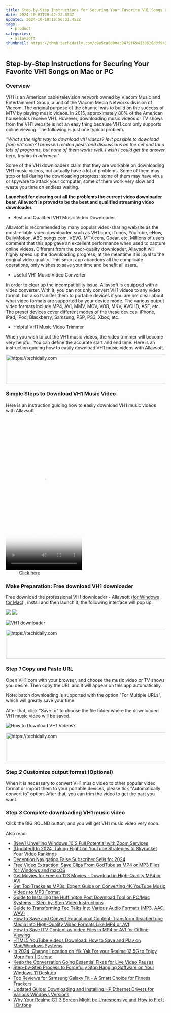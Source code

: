 ```yaml
---
title: Step-by-Step Instructions for Securing Your Favorite VH1 Songs on Mac or PC
date: 2024-10-03T20:42:22.334Z
updated: 2024-10-10T18:56:31.453Z
tags:
  - product
categories:
  - allavsoft
thumbnail: https://thmb.techidaily.com/c9e5ca8d00ac8479f694130618d3f9a3080c0193f44d3a38cfaa7537d0961fac.png
---
```


## Step-by-Step Instructions for Securing Your Favorite VH1 Songs on Mac or PC

### Overview

VH1 is an American cable television network owned by Viacom Music and Entertainment Group, a unit of the Viacom Media Networks division of Viacom. The original purpose of the channel was to build on the success of MTV by playing music videos. In 2015, approximately 80% of the American households receive VH1\. However, downloading music videos or TV shows from the VH1 website is not an easy thing because VH1.com only supports online viewing. The following is just one typical problem.

_"What's the right way to download vh1 videos? Is it possible to download from vh1.com? I browsed related posts and discussions on the net and tried lots of programs, but none of them works well. I wish I could get the answer here, thanks in advance."_

Some of the VH1 downloaders claim that they are workable on downloading VH1 music videos, but actually have a lot of problems. Some of them may stop or fail during the downloading progress; some of them may have virus or spyware to attack your computer; some of them work very slow and waste you time on endless waiting.

**Launched for clearing out all the problems the current video downloader bear, Allavsoft is proved to be the best and qualified streaming video downloader.**

* Best and Qualified VH1 Music Video Downloader

Allavsoft is recommended by many popular video-sharing website as the most reliable video downloader, such as VH1.com, iTunes, YouTube, eHow, DailyMotion, ABC songs.com, VEVO, MTV.com, Goear, etc. Millions of users comment that this app gave an excellent performance when used to capture online videos. Different from the poor-quality downloader, Allavsoft will highly speed up the downloading progress; at the meantime it is loyal to the original video quality. This smart app abandons all the complicate operations, only wishes to save your time and benefit all users.

* Useful VH1 Music Video Converter

In order to clear up the incompatibility issue, Allavsoft is equipped with a video converter. With it, you can not only convert VH1 videos to any video format, but also transfer them to portable devices if you are not clear about what video formats are supported by your device mode. The various output video formats include MP4, AVI, MMV, MOV, VOB, MKV, AVCHD, ASF, etc. The preset devices cover different modes of the these devices: iPhone, iPad, iPod, Blackberry, Samsung, PSP, PS3, Xbox, etc.

* Helpful VH1 Music Video Trimmer

When you wish to cut the VH1 music videos, the video trimmer will become very helpful. You can define the accurate start and end time. Here is an instruction guiding how to easily download VH1 music videos with Allavsoft.

<!-- affiliate ads begin -->
<a href="https://aligracehair.sjv.io/c/5597632/1997680/19272" target="_top" id="1997680">
  <img src="//a.impactradius-go.com/display-ad/19272-1997680" border="0" alt="https://techidaily.com" width="728" height="90"/>
</a>
<img height="0" width="0" src="https://aligracehair.sjv.io/i/5597632/1997680/19272" style="position:absolute;visibility:hidden;" border="0" />
<!-- affiliate ads end -->

### Simple Steps to Download VH1 Music Video

Here is an instruction guiding how to easily download VH1 music videos with Allavsoft.

<!-- affiliate ads begin -->
<span id="1770526">
					<video width="240" height="480" style="cursor:pointer"
           poster="//a.impactradius-go.com/display-clicktoplayimage/1770526.png"
           onclick="if(!this.playClicked){this.play();this.setAttribute('controls',true);this.playClicked=true;}">
	   <source src="//a.impactradius-go.com/display-ad/20702-1770526">
	   <img src="//a.impactradius-go.com/display-clicktoplayimage/1770526.png" style="border: none; height: 100%; width: 100%; object-fit: contain">
	</video>
	<div style="width:150px;text-align:center"><a href="javascript:window.open(decodeURIComponent('https%3A%2F%2Ftokenmetrics.sjv.io%2Fc%2F5597632%2F1770526%2F20702'), '_blank');void(0);">Click here</a></div>
</span>
<img height="0" width="0" src="https://imp.pxf.io/i/5597632/1770526/20702" style="position:absolute;visibility:hidden;" border="0" />
<!-- affiliate ads end -->

### Make Preparation: Free download VH1 downloader

Free download the professional VH1 downloader - Allavsoft ([for Windows](https://tools.techidaily.com/allavsoft/products/) , [for Mac](https://tools.techidaily.com/allavsoft/products/)) , install and then launch it, the following interface will pop up.

[![](https://www.allavsoft.com/how-to/../images/how-to/free-download-win.jpg)](https://tools.techidaily.com/allavsoft/products/) [![](https://www.allavsoft.com/how-to/../images/how-to/free-download-mac.jpg)](https://tools.techidaily.com/allavsoft/products/)

![VH1 downloader](https://www.allavsoft.com/how-to/../images/allavsoft/screen-shot-600.jpg)

<!-- affiliate ads begin -->
<a href="https://ephamedtechinc.pxf.io/c/5597632/2145009/26400" target="_top" id="2145009">
  <img src="//a.impactradius-go.com/display-ad/26400-2145009" border="0" alt="https://techidaily.com" width="728" height="90"/>
</a>
<img height="0" width="0" src="https://ephamedtechinc.pxf.io/i/5597632/2145009/26400" style="position:absolute;visibility:hidden;" border="0" />
<!-- affiliate ads end -->

### Step _1_ Copy and Paste URL

Open VH1.com with your browser, and choose the music video or TV shows you desire. Then copy the URL and it will appear on this app automatically.

Note: batch downloading is supported with the option "For Multiple URLs", which will greatly save your time.

After that, click "Save to" to choose the file folder where the downloaded VH1 music video will be saved.

![How to Download VH1 Videos?](https://www.allavsoft.com/how-to/../images/how-to/download-nbc-videos/download-nbc-videos.jpg)

<!-- affiliate ads begin -->
<a href="https://appsumo.8odi.net/c/5597632/2037474/7443" target="_top" id="2037474">
  <img src="//a.impactradius-go.com/display-ad/7443-2037474" border="0" alt="https://techidaily.com" width="728" height="90"/>
</a>
<img height="0" width="0" src="https://appsumo.8odi.net/i/5597632/2037474/7443" style="position:absolute;visibility:hidden;" border="0" />
<!-- affiliate ads end -->

### Step _2_ Customize output format (Optional)

When it is necessary to convert VH1 music video to other popular video format or import them to your portable devices, please tick "Automatically convert to" option. After that, you can trim the video to get the part you want.

### Step _3_ Complete downloading VH1 music video

Click the BIG ROUND button, and you will get VH1 music video very soon.

<ins class="adsbygoogle"
     style="display:block"
     data-ad-format="autorelaxed"
     data-ad-client="ca-pub-7571918770474297"
     data-ad-slot="1223367746"></ins>

<ins class="adsbygoogle"
     style="display:block"
     data-ad-client="ca-pub-7571918770474297"
     data-ad-slot="8358498916"
     data-ad-format="auto"
     data-full-width-responsive="true"></ins>

<span class="atpl-alsoreadstyle">Also read:</span>
<div><ul>
<li><a href="https://some-approaches.techidaily.com/new-unveiling-windows-10s-full-potential-with-zoom-services/"><u>[New] Unveiling Windows 10'S Full Potential with Zoom Services</u></a></li>
<li><a href="https://youtube-lab.techidaily.com/ed-in-2024-taking-flight-on-youtube-strategies-to-skyrocket-your-video-rankings/"><u>[Updated] In 2024, Taking Flight on YouTube Strategies to Skyrocket Your Video Rankings</u></a></li>
<li><a href="https://youtube-clips.techidaily.com/deception-navigating-false-subscriber-sells-for-2024/"><u>Deception Navigating False Subscriber Sells for 2024</u></a></li>
<li><a href="https://discover-cheats.techidaily.com/free-video-extraction-save-clips-from-godtube-as-mp4-or-mp3-files-for-windows-and-macos/"><u>Free Video Extraction: Save Clips From GodTube as MP4 or MP3 Files for Windows and macOS</u></a></li>
<li><a href="https://discover-cheats.techidaily.com/get-movies-for-free-on-123-movies-download-in-high-quality-mp4-or-avi/"><u>Get Movies for Free on 123 Movies - Download in High-Quality MP4 or AVI</u></a></li>
<li><a href="https://discover-cheats.techidaily.com/get-top-tracks-as-mp3s-expert-guide-on-converting-4k-youtube-music-videos-to-mp3-format/"><u>Get Top Tracks as MP3s: Expert Guide on Converting 4K YouTube Music Videos to MP3 Format</u></a></li>
<li><a href="https://discover-cheats.techidaily.com/guide-to-installing-the-huffington-post-download-tool-on-pcmac-systems-step-by-step-video-instructions/"><u>Guide to Installing the Huffington Post Download Tool on PC/Mac Systems – Step-by-Step Video Instructions</u></a></li>
<li><a href="https://discover-cheats.techidaily.com/guide-to-transforming-ted-talks-into-various-audio-formats-mp3-aac-wav/"><u>Guide to Transforming Ted Talks Into Various Audio Formats (MP3, AAC, WAV)</u></a></li>
<li><a href="https://discover-cheats.techidaily.com/how-to-save-and-convert-educational-content-transform-teachertube-media-into-high-quality-video-formats-like-mp4-or-avi/"><u>How to Save and Convert Educational Content: Transform TeacherTube Media Into High-Quality Video Formats Like MP4 or AVI</u></a></li>
<li><a href="https://discover-cheats.techidaily.com/how-to-save-itv-content-as-video-files-in-mp4-or-avi-for-offline-viewing/"><u>How to Save ITV Content as Video Files in MP4 or AVI for Offline Viewing</u></a></li>
<li><a href="https://discover-cheats.techidaily.com/html5-youtube-videos-download-how-to-save-and-play-on-macwindows-systems/"><u>HTML5 YouTube Videos Download: How to Save and Play on Mac/Windows Systems</u></a></li>
<li><a href="https://location-social.techidaily.com/in-2024-change-location-on-yik-yak-for-your-realme-12-5g-to-enjoy-more-fun-drfone-by-drfone-virtual-android/"><u>In 2024, Change Location on Yik Yak For your Realme 12 5G to Enjoy More Fun | Dr.fone</u></a></li>
<li><a href="https://facebook-video-content.techidaily.com/keep-the-conversation-going-essential-fixes-for-live-video-pauses/"><u>Keep the Conversation Going Essential Fixes for Live Video Pauses</u></a></li>
<li><a href="https://win-forum.techidaily.com/step-by-step-process-to-forcefully-stop-hanging-software-on-your-windows-11-desktop/"><u>Step-by-Step Process to Forcefully Stop Hanging Software on Your Windows 11 Desktop</u></a></li>
<li><a href="https://buynow-tips.techidaily.com/top-reviews-for-samsung-galaxy-fit-a-smart-choice-for-fitness-trackers/"><u>Top Reviews for Samsung Galaxy Fit - A Smart Choice for Fitness Trackers</u></a></li>
<li><a href="https://hardware-updates.techidaily.com/updated-guide-downloading-and-installing-hp-ethernet-drivers-for-various-windows-versions/"><u>Updated Guide: Downloading and Installing HP Ethernet Drivers for Various Windows Versions</u></a></li>
<li><a href="https://howto.techidaily.com/why-your-realme-gt-3-screen-might-be-unresponsive-and-how-to-fix-it-drfone-by-drfone-fix-android-problems-fix-android-problems/"><u>Why Your Realme GT 3 Screen Might be Unresponsive and How to Fix It | Dr.fone</u></a></li>
</ul></div>


